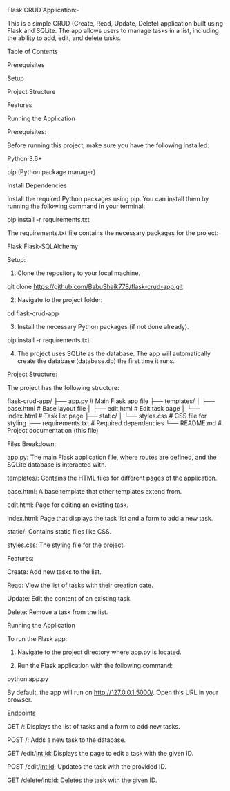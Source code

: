 Flask CRUD Application:-

This is a simple CRUD (Create, Read, Update, Delete) application built using Flask and SQLite. The app allows users to manage tasks in a list, including the ability to add, edit, and delete tasks.

Table of Contents

Prerequisites

Setup

Project Structure

Features

Running the Application



Prerequisites:

Before running this project, make sure you have the following installed:

Python 3.6+

pip (Python package manager)


Install Dependencies

Install the required Python packages using pip. You can install them by running the following command in your terminal:

pip install -r requirements.txt

The requirements.txt file contains the necessary packages for the project:

Flask
Flask-SQLAlchemy

Setup:

1. Clone the repository to your local machine.

git clone https://github.com/BabuShaik778/flask-crud-app.git

2. Navigate to the project folder:

cd flask-crud-app

3. Install the necessary Python packages (if not done already).

pip install -r requirements.txt

4. The project uses SQLite as the database. The app will automatically create the database (database.db) the first time it runs.


Project Structure:

The project has the following structure:

flask-crud-app/
├── app.py                # Main Flask app file
├── templates/
│   ├── base.html         # Base layout file
│   ├── edit.html         # Edit task page
│   └── index.html        # Task list page
├── static/
│   └── styles.css        # CSS file for styling
├── requirements.txt      # Required dependencies
└── README.md             # Project documentation (this file)

Files Breakdown:

app.py: The main Flask application file, where routes are defined, and the SQLite database is interacted with.

templates/: Contains the HTML files for different pages of the application.

base.html: A base template that other templates extend from.

edit.html: Page for editing an existing task.

index.html: Page that displays the task list and a form to add a new task.


static/: Contains static files like CSS.

styles.css: The styling file for the project.


Features:

Create: Add new tasks to the list.

Read: View the list of tasks with their creation date.

Update: Edit the content of an existing task.

Delete: Remove a task from the list.


Running the Application

To run the Flask app:

1. Navigate to the project directory where app.py is located.

2. Run the Flask application with the following command:

python app.py

By default, the app will run on http://127.0.0.1:5000/. Open this URL in your browser.

Endpoints

GET /: Displays the list of tasks and a form to add new tasks.

POST /: Adds a new task to the database.

GET /edit/<int:id>: Displays the page to edit a task with the given ID.

POST /edit/<int:id>: Updates the task with the provided ID.

GET /delete/<int:id>: Deletes the task with the given ID.


